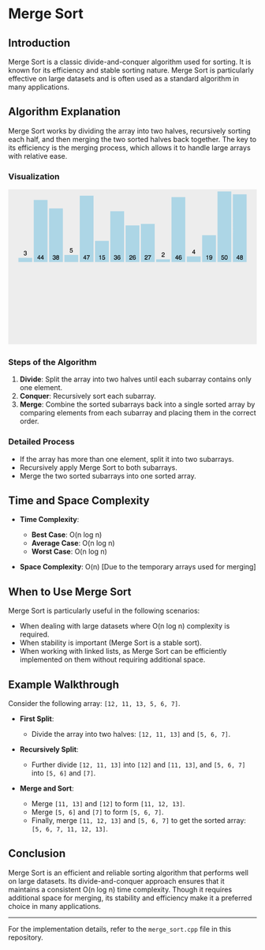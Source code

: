 # Merge Sort

## Introduction

Merge Sort is a classic divide-and-conquer algorithm used for sorting. It is known for its efficiency and stable sorting nature. Merge Sort is particularly effective on large datasets and is often used as a standard algorithm in many applications.

## Algorithm Explanation

Merge Sort works by dividing the array into two halves, recursively sorting each half, and then merging the two sorted halves back together. The key to its efficiency is the merging process, which allows it to handle large arrays with relative ease.

### Visualization

![Merge Sort Animation](/images/merge_sort.gif)

### Steps of the Algorithm

1. **Divide**: Split the array into two halves until each subarray contains only one element.
2. **Conquer**: Recursively sort each subarray.
3. **Merge**: Combine the sorted subarrays back into a single sorted array by comparing elements from each subarray and placing them in the correct order.

### Detailed Process

- If the array has more than one element, split it into two subarrays.
- Recursively apply Merge Sort to both subarrays.
- Merge the two sorted subarrays into one sorted array.

## Time and Space Complexity

- **Time Complexity**:

  - **Best Case**: O(n log n)
  - **Average Case**: O(n log n)
  - **Worst Case**: O(n log n)

- **Space Complexity**: O(n) [Due to the temporary arrays used for merging]

## When to Use Merge Sort

Merge Sort is particularly useful in the following scenarios:

- When dealing with large datasets where O(n log n) complexity is required.
- When stability is important (Merge Sort is a stable sort).
- When working with linked lists, as Merge Sort can be efficiently implemented on them without requiring additional space.

## Example Walkthrough

Consider the following array: `[12, 11, 13, 5, 6, 7]`.

- **First Split**:

  - Divide the array into two halves: `[12, 11, 13]` and `[5, 6, 7]`.

- **Recursively Split**:

  - Further divide `[12, 11, 13]` into `[12]` and `[11, 13]`, and `[5, 6, 7]` into `[5, 6]` and `[7]`.

- **Merge and Sort**:
  - Merge `[11, 13]` and `[12]` to form `[11, 12, 13]`.
  - Merge `[5, 6]` and `[7]` to form `[5, 6, 7]`.
  - Finally, merge `[11, 12, 13]` and `[5, 6, 7]` to get the sorted array: `[5, 6, 7, 11, 12, 13]`.

## Conclusion

Merge Sort is an efficient and reliable sorting algorithm that performs well on large datasets. Its divide-and-conquer approach ensures that it maintains a consistent O(n log n) time complexity. Though it requires additional space for merging, its stability and efficiency make it a preferred choice in many applications.

---

For the implementation details, refer to the `merge_sort.cpp` file in this repository.
